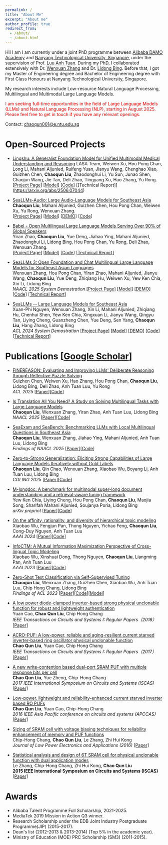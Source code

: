 ```yaml
---
permalink: /
title: "About Me"
excerpt: "About me"
author_profile: true
redirect_from: 
  - /about/
  - /about.html
---
```


Hi! I am I am currently under a joint PhD programme between [Alibaba DAMO Academy](https://damo.alibaba.com/) and [Nanyang Technological University, Singapore](https://www.ntu.edu.sg/), under the supervision of Prof. [Luu Anh Tuan](https://tuanluu.github.io/). During my PhD, I collaborated extensively with Dr. [Wenxuan Zhang](https://isakzhang.github.io/) and Dr. [Lidong Bing](https://lidongbing.github.io/). Before that, I got my Master of Engineering degree and Bachelor of Engineering degree with First Class Honours at Nanyang Technological University, Singapore.

My research interests include Low-resource Natural Language Processing, Multilingual and Multimodal Large Language Models.

<span style="color: red;">I am seeking full-time opportunities in the field of Large Language Models (LLMs) and Natural Language Processing (NLP), starting in August 2025. Please feel free to get in touch if you have any relevant openings.</span>

Contact: <chaoqun001@e.ntu.edu.sg>

<!-- # News
* May-2023 - One paper accepted at ACL 2023.
* Aug-2021 - Join NTU as a PhD candidate. -->

# Open-Sourced Projects
* [Lingshu: A Generalist Foundation Model for Unified Multimodal Medical Understanding and Reasoning](https://alibaba-damo-academy.github.io/lingshu/) 
  LASA Team, Weiwen Xu, Hou Pong Chan, Long Li, Mahani Aljunied, Ruifeng Yuan, Jianyu Wang, Chenghao Xiao, Guizhen Chen, **Chaoqun Liu**, Zhaodonghui Li, Yu Sun, Junao Shen, Chaojun Wang, Jie Tan, Deli Zhao, Tingyang Xu, Hao Zhang, Yu Rong. 
  \[[Project Page](https://alibaba-damo-academy.github.io/lingshu/)\] \[[Model](https://huggingface.co/collections/lingshu-medical-mllm/lingshu-mllms-6847974ca5b5df750f017dad)\] \[[Code](https://github.com/alibaba-damo-academy/MedEvalKit)\] \[[Technical Report]](https://arxiv.org/abs/2506.07044)
* [SeaLLMs-Audio: Large Audio-Language Models for Southeast Asia](https://damo-nlp-sg.github.io/SeaLLMs-Audio/)  
  **Chaoqun Liu**, Mahani Aljunied, Guizhen Chen, Hou Pong Chan, Weiwen Xu, Yu Rong, Wenxuan Zhang.  
  \[[Project Page](https://damo-nlp-sg.github.io/SeaLLMs-Audio/)\] \[[Model](https://huggingface.co/SeaLLMs/SeaLLMs-Audio-7B)\] \[[DEMO](https://huggingface.co/spaces/SeaLLMs/SeaLLMs-Audio-Demo)\] \[[Code](https://github.com/DAMO-NLP-SG/SeaLLMs-Audio)\]

*  [Babel - Open Multilingual Large Language Models Serving Over 90% of Global Speakers](https://babel-llm.github.io/babel-llm/)   
   Yiran Zhao, **Chaoqun Liu**, Yue Deng, Jiahao Ying, Mahani Aljunied, Zhaodonghui Li, Lidong Bing, Hou Pong Chan, Yu Rong, Deli Zhao, Wenxuan Zhang.             
   \[[Project Page](https://babel-llm.github.io/babel-llm/)\] \[[Model](https://huggingface.co/Tower-Babel)\] \[[Code](https://github.com/babel-llm/babel-llm)\] \[[Technical Report](https://arxiv.org/pdf/2503.00865)\]

*  [SeaLLMs 3: Open Foundation and Chat Multilingual Large Language Models for Southeast Asian Languages](https://arxiv.org/pdf/2407.19672)   
   Wenxuan Zhang, Hou Pong Chan, Yiran Zhao, Mahani Aljunied, Jianyu Wang, **Chaoqun Liu**, Yue Deng, Zhiqiang Hu, Weiwen Xu, Yew Ken Chia, Xin Li, Lidong Bing             
   _NAACL 2025 System Demostration_ \[[Project Page](https://damo-nlp-sg.github.io/DAMO-SeaLLMs)\] \[[Model](https://huggingface.co/collections/SeaLLMs/seallms-v3-668f3a52e1e6fbaad5752cdb)\] \[[DEMO](https://huggingface.co/spaces/SeaLLMs/SeaLLM-Chat)\] \[[Code](https://github.com/DAMO-NLP-SG/SeaLLMs)\] \[[Technical Report](https://arxiv.org/pdf/2407.19672)\] 

*  [SeaLLMs -- Large Language Models for Southeast Asia](https://arxiv.org/pdf/2312.00738)   
   Xuan-Phi Nguyen, Wenxuan Zhang, Xin Li, Mahani Aljunied, Zhiqiang Hu, Chenhui Shen, Yew Ken Chia, Xingxuan Li, Jianyu Wang, Qingyu Tan, Liying Cheng, Guanzheng Chen, Yue Deng, Sen Yang, **Chaoqun Liu**, Hang Zhang, Lidong Bing     
   _ACL 2024 System Demostration_ \[[Project Page](https://damo-nlp-sg.github.io/DAMO-SeaLLMs)\] \[[Model](https://huggingface.co/collections/SeaLLMs/seallms-65be16f92e67686440ae29f3)\] \[[DEMO](https://huggingface.co/spaces/SeaLLMs/SeaLLM-Chat)\] \[[Code](https://github.com/DAMO-NLP-SG/SeaLLMs)\] \[[Technical Report](https://arxiv.org/abs/2312.00738)\] 

# Publications \[[Google Scholar](https://scholar.google.com/citations?user=oKL6xrcAAAAJ&hl=en)\]
* [FINEREASON: Evaluating and Improving LLMs' Deliberate Reasoning through Reflective Puzzle Solving](https://arxiv.org/pdf/2502.20238)  
  Guizhen Chen, Weiwen Xu, Hao Zhang, Hou Pong Chan, **Chaoqun Liu**, Lidong Bing, Deli Zhao, Anh Tuan Luu, Yu Rong  
  _ACL 2025_ [[Paper](https://arxiv.org/pdf/2502.20238)][[Code](https://github.com/DAMO-NLP-SG/FineReason)]

* [Is Translation All You Need? A Study on Solving Multilingual Tasks with Large Language Models](https://arxiv.org/abs/2403.10258)   
  **Chaoqun Liu**, Wenxuan Zhang, Yiran Zhao, Anh Tuan Luu, Lidong Bing   
  _NAACL 2025_ \[[Paper](https://arxiv.org/abs/2403.10258)\]\[[Code](https://github.com/DAMO-NLP-SG/translation-all-you-need)\]

* [SeaExam and SeaBench: Benchmarking LLMs with Local Multilingual Questions in Southeast Asia](https://arxiv.org/abs/2502.06298)   
  **Chaoqun Liu**, Wenxuan Zhang, Jiahao Ying, Mahani Aljunied, Anh Tuan Luu, Lidong Bing     
  _Findings of NAACL 2025_ \[[Paper](https://arxiv.org/abs/2502.06298)\]\[[Code](https://liuchaoqun.github.io/)\]
  
* [Zero-to-Strong Generalization: Eliciting Strong Capabilities of Large Language Models Iteratively without Gold Labels](https://arxiv.org/abs/2409.12425)   
  **Chaoqun Liu**, Qin Chao, Wenxuan Zhang, Xiaobao Wu, Boyang Li, Anh Tuan Luu, Lidong Bing    
  _COLING 2025_ \[[Paper](https://arxiv.org/abs/2409.12425)\]\[[Code](https://liuchaoqun.github.io/)\]

* [M-longdoc: A benchmark for multimodal super-long document understanding and a retrieval-aware tuning framework](https://arxiv.org/pdf/2411.06176)  
  Yew Ken Chia, Liying Cheng, Hou Pong Chan, **Chaoqun Liu**, Maojia Song, Sharifah Mahani Aljunied, Soujanya Poria, Lidong Bing  
  _arXiv preprint_ [[Paper](https://arxiv.org/pdf/2411.06176)][[Code](https://github.com/DAMO-NLP-SG/multimodal-long-documents)]

* [On the affinity, rationality, and diversity of hierarchical topic modeling](https://arxiv.org/abs/2401.14113)
  Xiaobao Wu, Fengjun Pan, Thong Nguyen, Yichao Feng, **Chaoqun Liu**, Cong-Duy Nguyen, Anh Tuan Luu  
  _AAAI 2024_ [[Paper](https://arxiv.org/abs/2401.14113)][[Code](https://github.com/bobxwu/TraCo)]

* [InfoCTM: A Mutual Information Maximization Perspective of Cross-lingual Topic Modeling](https://arxiv.org/abs/2304.03544)  
  Xiaobao Wu, Xinshuai Dong, Thong Nguyen, **Chaoqun Liu**, Liangming Pan, Anh Tuan Luu  
  _AAAI 2023_ [[Paper](https://arxiv.org/abs/2304.03544)][[Code](https://github.com/BobXWu/InfoCTM)]


* [Zero-Shot Text Classification via Self-Supervised Tuning](https://arxiv.org/abs/2305.11442)    
  **Chaoqun Liu**, Wenxuan Zhang, Guizhen Chen, Xiaobao Wu, Anh Tuan Luu, Chip Hong Chang, Lidong Bing  
  _Findings of ACL 2023_ \[[Paper](https://arxiv.org/abs/2305.11442)\]\[[Code](https://github.com/DAMO-NLP-SG/SSTuning)]\[[Model](https://huggingface.co/collections/DAMO-NLP-SG/sstuning-67cfea1163ae74271045e172)]

* [A low power diode-clamped inverter-based strong physical unclonable function for robust and lightweight authentication](https://d1wqtxts1xzle7.cloudfront.net/103918181/TCSI.2018.285506120230701-1-yimxks-libre.pdf?1688183064=&response-content-disposition=inline%3B+filename%3DA_Low_Power_Diode_Clamped_Inverter_Based.pdf&Expires=1745402551&Signature=LOyjAGZQoiELFB6w7xbuxC2HsSK9zC9bFUl2sTsswVDpOzsOajWPmmEkTS-fOM6HBu-6QuC0kLSbjZZSS1WDky~x1W8VkpfoaMOecDi0FVRMj2oDBlSl9ovc2roDkFiCGaXvX0VGhIvHCFU9WY8kOW5SPyFrQlYzHtjHG4ZbghtyKDPqEzn2~7flblQuXrpsvcOurfZ~vkkGHfOi03jFnnGEl0~t99nILoqSMU6Qd6PHLU2mgyrkp3LqpdHJKjdtxRWi5RXME3bSuydJIOXCXDz5UmRvQA7VWiZtSZOowohwOgLldpPFLkLk~E73txhXXMIiIDP-Ub5ku7o1ZMC2Nw__&Key-Pair-Id=APKAJLOHF5GGSLRBV4ZA)  
  Yuan Cao, **Chao Qun Liu**, Chip Hong Chang  
  _IEEE Transactions on Circuits and Systems I: Regular Papers（2018）_ [[Paper](https://d1wqtxts1xzle7.cloudfront.net/103918181/TCSI.2018.285506120230701-1-yimxks-libre.pdf?1688183064=&response-content-disposition=inline%3B+filename%3DA_Low_Power_Diode_Clamped_Inverter_Based.pdf&Expires=1745402551&Signature=LOyjAGZQoiELFB6w7xbuxC2HsSK9zC9bFUl2sTsswVDpOzsOajWPmmEkTS-fOM6HBu-6QuC0kLSbjZZSS1WDky~x1W8VkpfoaMOecDi0FVRMj2oDBlSl9ovc2roDkFiCGaXvX0VGhIvHCFU9WY8kOW5SPyFrQlYzHtjHG4ZbghtyKDPqEzn2~7flblQuXrpsvcOurfZ~vkkGHfOi03jFnnGEl0~t99nILoqSMU6Qd6PHLU2mgyrkp3LqpdHJKjdtxRWi5RXME3bSuydJIOXCXDz5UmRvQA7VWiZtSZOowohwOgLldpPFLkLk~E73txhXXMIiIDP-Ub5ku7o1ZMC2Nw__&Key-Pair-Id=APKAJLOHF5GGSLRBV4ZA)]
  
* [ACRO-PUF: A low-power, reliable and aging-resilient current starved inverter-based ring oscillator physical unclonable function](https://ieeexplore.ieee.org/document/8004459/)  
  **Chao Qun Liu**, Yuan Cao, Chip Hong Chang  
_IEEE Transactions on Circuits and Systems I: Regular Papers（2017）_ [[Paper]](https://ieeexplore.ieee.org/document/8004459/)

* [A new write-contention based dual-port SRAM PUF with multiple response bits per cell](https://ieeexplore.ieee.org/abstract/document/8050700)  
  **Chao Qun Liu**, Yue Zheng, Chip-Hong Chang  
  _2017 IEEE International Symposium on Circuits and Systems (ISCAS)_ [[Paper]](https://ieeexplore.ieee.org/abstract/document/8050700)

* [Low-power, lightweight and reliability-enhanced current starved inverter based RO PUFs](https://ieeexplore.ieee.org/abstract/document/7804080)  
  **Chao Qun Liu**, Yuan Cao, Chip-Hong Chang  
  _2016 IEEE Asia Pacific conference on circuits and systems (APCCAS)_ [[Paper]](https://ieeexplore.ieee.org/abstract/document/7804080)

* [Sizing of SRAM cell with voltage biasing techniques for reliability enhancement of memory and PUF functions](https://www.mdpi.com/2079-9268/6/3/16)  
  Chip-Hong Chang, **Chao Qun Liu**, Le Zhang, Zhi Hui Kong  
  _Journal of Low Power Electronics and Applications (2016)_ [[Paper]](https://www.mdpi.com/2079-9268/6/3/16)

* [Statistical analysis and design of 6T SRAM cell for physical unclonable function with dual application modes](https://ieeexplore.ieee.org/abstract/document/7168907)  
  Le Zhang, Chip-Hong Chang, Zhi Hui Kong, **Chao Qun Liu**  
  **2015 IEEE International Symposium on Circuits and Systems (ISCAS)** [[Paper]](https://ieeexplore.ieee.org/abstract/document/7168907)


# Awards
* Alibaba Talent Programme Full Scholarship, 2021-2025.
* MediaTek 2019 Mission in Action Q3 winner.
* Research Scholarship under the EDB Joint Industry Postgraduate Programme(JIP) (2015-2017).
* Dean's list (2012-2013 & 2013-2014) (Top 5% in the academic year).
* Ministry of Education (MOE) PRC Scholarship (SM3) (2011-2015).

<!-- # Services
* Reviewer: ICLR’25, ACL’25 -->

<!-- # Experience -->